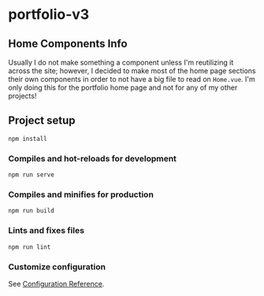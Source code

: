 # portfolio-v3

## Home Components Info

Usually I do not make something a component unless I'm reutilizing it across the site; however, I decided to make most of the home page sections their own components in order to not have a big file to read on `Home.vue`. I'm only doing this for the portfolio home page and not for any of my other projects!

## Project setup

```
npm install
```

### Compiles and hot-reloads for development

```
npm run serve
```

### Compiles and minifies for production

```
npm run build
```

### Lints and fixes files

```
npm run lint
```

### Customize configuration

See [Configuration Reference](https://cli.vuejs.org/config/).

